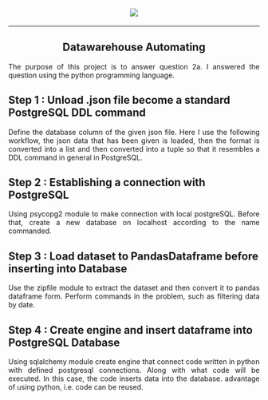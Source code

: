 <h1 align="center">
  <a href="https://git.io/typing-svg">
    <img src="https://readme-typing-svg.herokuapp.com/?lines=This+Project;Made+By+Athoillah+😊;Automated+Ingestion;Datawarehouse;Using+Python✨&center=true&size=30">
  </a>
</h1>

<hr>

<h2 align="center">Datawarehouse Automating</h2>

<p align="justify"> The purpose of this project is to answer question 2a. I answered the question using the python programming language.</p> 

## Step 1 : Unload .json file become a standard PostgreSQL DDL command

<p align="justify"> Define the database column of the given json file. Here I use the following workflow, the json data that has been given is loaded, then the format is converted into a list and then converted into a tuple so that it resembles a DDL command in general in PostgreSQL. </p>

## Step 2 : Establishing a connection with PostgreSQL

<p align="justify"> Using psycopg2 module to make connection with local postgreSQL. Before that, create a new database on localhost according to the name commanded.  </p>


## Step 3 : Load dataset to PandasDataframe before inserting into Database

<p align="justify"> Use the zipfile module to extract the dataset and then convert it to pandas dataframe form. Perform commands in the problem, such as filtering data by date. </p>

## Step 4 : Create engine and insert dataframe into PostgreSQL Database

<p align="justify"> Using sqlalchemy module create engine that connect code written in python with defined postgresql connections. Along with what code will be executed. In this case, the code inserts data into the database. advantage of using python, i.e. code can be reused. </p>
